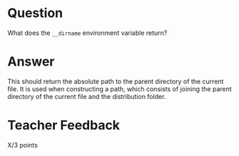 # Question

What does the `__dirname` environment variable return? 

# Answer
This should return the absolute path to the parent directory of the current file. It is used when constructing a path, which consists of joining the parent directory of the current file and the distribution folder. 

# Teacher Feedback

X/3 points